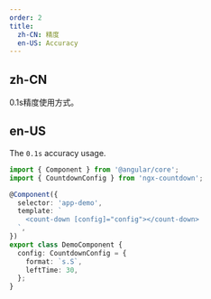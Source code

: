```yaml
---
order: 2
title:
  zh-CN: 精度
  en-US: Accuracy
---
```


## zh-CN

0.1s精度使用方式。

## en-US

The `0.1s` accuracy usage.

```ts
import { Component } from '@angular/core';
import { CountdownConfig } from 'ngx-countdown';

@Component({
  selector: 'app-demo',
  template: `
    <count-down [config]="config"></count-down>
  `,
})
export class DemoComponent {
  config: CountdownConfig = {
    format: `s.S`,
    leftTime: 30,
  };
}
```
